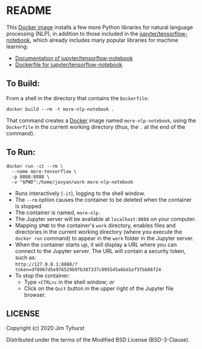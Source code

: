 # README

This [Docker image](./Dockerfile) installs a few more Python libraries for natural language processing (NLP), in addition to those included in the [jupyter/tensorflow-notebook](https://hub.docker.com/r/jupyter/tensorflow-notebook), which already includes many popular libraries for machine learning:

* [Documentation of jupyter/tensorflow-notebook](https://jupyter-docker-stacks.readthedocs.io/en/latest/using/selecting.html#jupyter-tensorflow-notebook)
* [Dockerfile for jupyter/tensorflow-notebook](https://github.com/jupyter/docker-stacks/blob/master/tensorflow-notebook/Dockerfile)

## To Build:
From a shell in the directory that contains the `Dockerfile`:
```{bash}
docker build --rm -t more-nlp-notebook .
```

That command creates a [Docker](https://www.docker.com/) image named `more-nlp-notebook`, using the `Dockerfile` in the current working directory (thus, the `.` at the end of the command).

## To Run:
```{bash}
docker run -it --rm \
  --name more-tensorflow \
  -p 8888:8888 \
  -v "$PWD":/home/jovyan/work more-nlp-notebook
```

* Runs interactively (`-it`), logging to the shell window.
* The `--rm` option causes the container to be deleted when the container is stopped.
* The container is named, `more-nlp`.
* The Jupyter server will be available at `localhost:8888` on your computer.
* Mapping `$PWD` to the container's `work` directory, enables files and directories in the current working directory (where you execute the `docker run` command) to appear in the `work` folder in the Jupyter server.
* When the container starts up, it will display a URL where you can connect to the Jupyter server. The URL will contain a security token, such as:  
    `http://127.0.0.1:8888/?token=df8967d5e976529b9fb387337c095545a6bd1ef5fbb86f24`
* To stop the container:
    * Type `<CTRL>c` in the shell window; _or_
    * Click on the `Quit` button in the upper right of the Jupyter file browser.

## LICENSE
Copyright (c) 2020 Jim Tyhurst

Distributed under the terms of the Modified BSD License (BSD-3-Clause).
